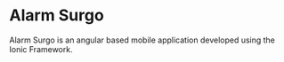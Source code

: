 # Alarm Surgo
 Alarm Surgo is an angular based mobile application developed using the Ionic Framework.
